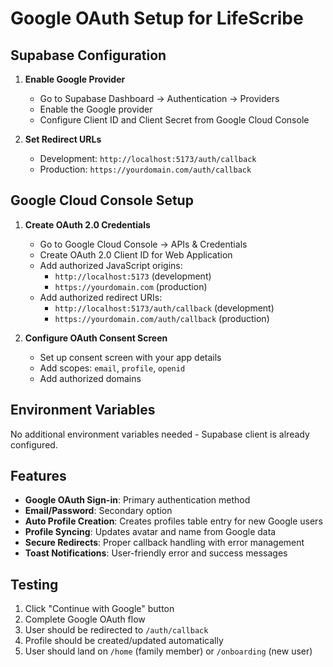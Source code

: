 # Google OAuth Setup for LifeScribe

## Supabase Configuration

1. **Enable Google Provider**
   - Go to Supabase Dashboard → Authentication → Providers
   - Enable the Google provider
   - Configure Client ID and Client Secret from Google Cloud Console

2. **Set Redirect URLs**
   - Development: `http://localhost:5173/auth/callback`
   - Production: `https://yourdomain.com/auth/callback`

## Google Cloud Console Setup

1. **Create OAuth 2.0 Credentials**
   - Go to Google Cloud Console → APIs & Credentials
   - Create OAuth 2.0 Client ID for Web Application
   - Add authorized JavaScript origins:
     - `http://localhost:5173` (development)
     - `https://yourdomain.com` (production)
   - Add authorized redirect URIs:
     - `http://localhost:5173/auth/callback` (development)
     - `https://yourdomain.com/auth/callback` (production)

2. **Configure OAuth Consent Screen**
   - Set up consent screen with your app details
   - Add scopes: `email`, `profile`, `openid`
   - Add authorized domains

## Environment Variables

No additional environment variables needed - Supabase client is already configured.

## Features

- **Google OAuth Sign-in**: Primary authentication method
- **Email/Password**: Secondary option
- **Auto Profile Creation**: Creates profiles table entry for new Google users
- **Profile Syncing**: Updates avatar and name from Google data
- **Secure Redirects**: Proper callback handling with error management
- **Toast Notifications**: User-friendly error and success messages

## Testing

1. Click "Continue with Google" button
2. Complete Google OAuth flow
3. User should be redirected to `/auth/callback`
4. Profile should be created/updated automatically
5. User should land on `/home` (family member) or `/onboarding` (new user)